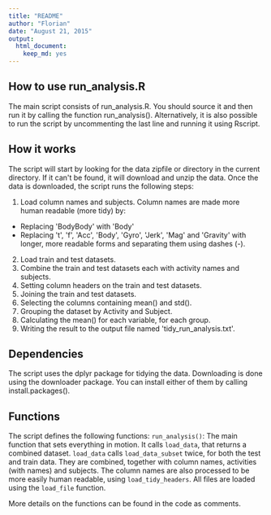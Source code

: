 ```yaml
---
title: "README"
author: "Florian"
date: "August 21, 2015"
output:
  html_document:
    keep_md: yes
---
```


## How to use run_analysis.R
The main script consists of run_analysis.R. You should source it and then run it by calling the function run_analysis(). Alternatively, it is also possible to run the script by uncommenting the last line and running it using Rscript.

## How it works
The script will start by looking for the data zipfile or directory in the current directory. If it can't be found, it will download and unzip the data. Once the data is downloaded, the script runs the following steps:
 1. Load column names and subjects. Column names are made more human readable (more tidy) by:
   * Replacing 'BodyBody' with 'Body'
   * Replacing 't', 'f', 'Acc', 'Body', 'Gyro', 'Jerk', 'Mag' and 'Gravity' with longer, more readable forms and separating them using dashes (-).
 2. Load train and test datasets.
 3. Combine the train and test datasets each with activity names and subjects.
 4. Setting column headers on the train and test datasets.
 5. Joining the train and test datasets.
 6. Selecting the columns containing mean() and std().
 7. Grouping the dataset by Activity and Subject.
 8. Calculating the mean() for each variable, for each group.
 9. Writing the result to the output file named 'tidy_run_analysis.txt'.

## Dependencies
The script uses the dplyr package for tidying the data. Downloading is done using the downloader package. You can install either of them by calling install.packages().

## Functions
The script defines the following functions:
`run_analysis()`: The main function that sets everything in motion. It calls `load_data`, that returns a combined dataset. `load_data` calls `load_data_subset` twice, for both the test and train data. They are combined, together with column names, activities (with names) and subjects. The column names are also processed to be more easily human readable, using `load_tidy_headers`. All files are loaded using the `load_file` function.

More details on the functions can be found in the code as comments.